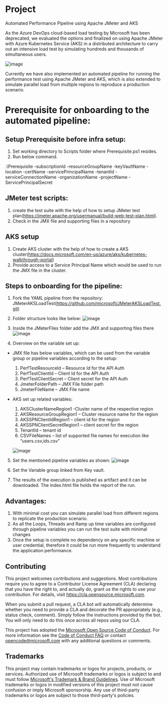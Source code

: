 
# Project

Automated Performance Pipeline using Apache JMeter and AKS

As the Azure DevOps cloud-based load testing by Microsoft has been deprecated, we evaluated the options and finalized on using Apache JMeter with Azure Kubernetes Service (AKS) in a distributed architecture to carry out an intensive load test by simulating hundreds and thousands of simultaneous users.
 
 ![image](https://user-images.githubusercontent.com/81369583/114204849-499b3b00-9977-11eb-811d-2c2ff7248f11.png)


Currently we have also implemented an automated pipeline for running the performance test using Apache JMeter and AKS, which is also extended to simulate parallel load from multiple regions to reproduce a production scenario.

# Prerequisite for onboarding to the automated pipeline:

## Setup Prerequisite before infra setup:
  1.	Set working directory to Scripts folder where Prerequisite.ps1 resides.
  2.	Run below command.

  .\Prerequisite  -subscriptionId <Azure Subscription Id> -resourceGroupName <Resource Group Name> -keyVaultName <KeyVault Name> -location <Location>  -certName <Certificate Name>  -servicePrincipalName  <Service Principal Name> -tenantId  <Microsoft Tenand Id>  -serviceConnectionName <Service Connection Name>  -organizationName <Organization Name> -projectName <Project Name> -ServicePrincipalSecret <Service Principal Sercret Name>

## JMeter test scripts:
  1.	create the test suite with the help of how to setup JMeter test plan(https://jmeter.apache.org/usermanual/build-web-test-plan.html).
  2.	Check in the JMX file and supporting files in a repository
## AKS setup 
  1.	Create  AKS cluster with the help of how to create a AKS cluster(https://docs.microsoft.com/en-us/azure/aks/kubernetes-walkthrough-portal)
  2.	Provide access to a Service Principal Name which would be used to run the JMX file in the cluster.

## Steps to onboarding for the pipeline:
1.	Fork the YAML pipeline from the repository:  JMeterAKSLoadTest(https://github.com/microsoft/JMeterAKSLoadTest.git)
2.	Folder structure looks like below:
   ![image](https://user-images.githubusercontent.com/81369583/114205274-bf9fa200-9977-11eb-9588-3185151bb711.png)
   
3.	Inside the JMeterFiles folder add the JMX and supporting files there
   ![image](https://user-images.githubusercontent.com/81369583/114205337-d34b0880-9977-11eb-9b79-d728989469b0.png)
   
4.	Overview on the variable set up:
  - JMX file has below variables, which can be used from the variable group or pipeline variables according to the setup:
      1. PerfTestResourceId – Resource Id for the API Auth 
      2.	PerfTestClientId – Client Id for the API Auth 
      3.	PerfTestClientSecret – Client secret for the API Auth
      4.	JmeterFolderPath – JMX File folder path
      5.	JmeterFileName – JMX File name 
  - AKS set up related variables:
      1.	AKSClusterNameRegion1 -Cluster name of the respective region
      2.	AKSResourceGroupRegion1 – Cluster resource name for the region
      3.	AKSSPNClientIdRegion1 – client id for the region
      4.	AKSSPNClientSecretRegion1 – client secret for the region
      5.	TenantId – tenant id
      6.	CSVFileNames – list of supported file names for execution like “users.csv,ids.csv”
      
      ![image](https://user-images.githubusercontent.com/81369583/114205527-0097b680-9978-11eb-90a4-45bd8c0a7326.png)
5.	Set the mentioned pipeline variables as shown:
   ![image](https://user-images.githubusercontent.com/81369583/114205558-08575b00-9978-11eb-8b1c-999b00f8e924.png)

6.	Set the Variable group linked from Key vault.     

7.	The results of the execution is published as artifact and it can be downloaded. The index.html file holds the report of the run.

## Advantages:
  1.	With minimal cost you can simulate parallel load from different regions to replicate the production scenario.
  2.	As all the Loops, Threads and Ramp up time variables are configured through pipeline variables you can run the test suite with minimal changes
  3.	Once the setup is complete no dependency on any specific machine or user credential, therefore it could be run more frequently to understand the application performance.	
  
## Contributing

This project welcomes contributions and suggestions.  Most contributions require you to agree to a
Contributor License Agreement (CLA) declaring that you have the right to, and actually do, grant us
the rights to use your contribution. For details, visit https://cla.opensource.microsoft.com.

When you submit a pull request, a CLA bot will automatically determine whether you need to provide
a CLA and decorate the PR appropriately (e.g., status check, comment). Simply follow the instructions
provided by the bot. You will only need to do this once across all repos using our CLA.

This project has adopted the [Microsoft Open Source Code of Conduct](https://opensource.microsoft.com/codeofconduct/).
For more information see the [Code of Conduct FAQ](https://opensource.microsoft.com/codeofconduct/faq/) or
contact [opencode@microsoft.com](mailto:opencode@microsoft.com) with any additional questions or comments.

## Trademarks

This project may contain trademarks or logos for projects, products, or services. Authorized use of Microsoft 
trademarks or logos is subject to and must follow 
[Microsoft's Trademark & Brand Guidelines](https://www.microsoft.com/en-us/legal/intellectualproperty/trademarks/usage/general).
Use of Microsoft trademarks or logos in modified versions of this project must not cause confusion or imply Microsoft sponsorship.
Any use of third-party trademarks or logos are subject to those third-party's policies.
